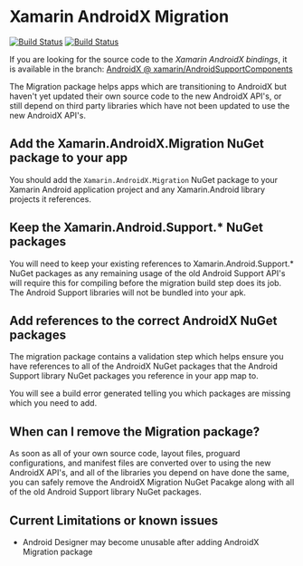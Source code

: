 Xamarin AndroidX Migration
==========================

[![Build Status][pub-img]][pub-ci] [![Build Status][img]][ci]

If you are looking for the source code to the _Xamarin AndroidX bindings_,
it is available in the branch: [AndroidX @ xamarin/AndroidSupportComponents][src]

The Migration package helps apps which are transitioning to AndroidX but haven't
yet updated their own source code to the new AndroidX API's, or still depend on 
third party libraries which have not been updated to use the new AndroidX API's.


Add the Xamarin.AndroidX.Migration NuGet package to your app
------------------------------------------------------------

You should add the `Xamarin.AndroidX.Migration` NuGet package to your Xamarin 
Android application project and any Xamarin.Android library projects it 
references.


Keep the Xamarin.Android.Support.* NuGet packages
-------------------------------------------------

You will need to keep your existing references to Xamarin.Android.Support.* 
NuGet packages as any remaining usage of the old Android Support API's will 
require this for compiling before the migration build step does its job.  The 
Android Support libraries will not be bundled into your apk.


Add references to the correct AndroidX NuGet packages
-----------------------------------------------------

The migration package contains a validation step which helps ensure you have 
references to all of the AndroidX NuGet packages that the Android Support 
library NuGet packages you reference in your app map to.

You will see a build error generated telling you which packages are missing 
which you need to add.


When can I remove the Migration package?
----------------------------------------

As soon as all of your own source code, layout files, proguard configurations, 
and manifest files are converted over to using the new AndroidX API's, and all 
of the libraries you depend on have done the same, you can safely remove the 
AndroidX Migration NuGet Pacakge along with all of the old Android Support 
library NuGet packages.


Current Limitations or known issues
-----------------------------------

 - Android Designer may become unusable after adding AndroidX Migration package

[src]: https://github.com/xamarin/AndroidSupportComponents/tree/AndroidX
[pub-img]: https://dev.azure.com/xamarin/public/_apis/build/status/AndroidX%20Migration%20(Public)?branchName=master
[pub-ci]: https://dev.azure.com/xamarin/public/_build/latest?definitionId=36&branchName=master
[img]: https://dev.azure.com/devdiv/DevDiv/_apis/build/status/Xamarin/Components/AndroidX%20Migration?branchName=master
[ci]: https://dev.azure.com/devdiv/DevDiv/_build/latest?definitionId=11529&branchName=master
